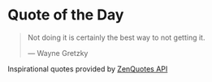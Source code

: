 # Quote of the Day

<!-- QUOTE_START -->
> Not doing it is certainly the best way to not getting it.  
>
> — Wayne Gretzky

Inspirational quotes provided by <a href="https://zenquotes.io/" target="_blank">ZenQuotes API</a>
<!-- QUOTE_END -->